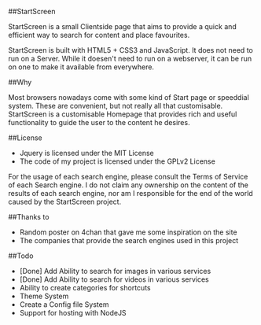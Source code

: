 ##StartScreen

StartScreen is a small Clientside page that aims to provide a quick and efficient way to search for
content and place favourites.

StartScreen is built with HTML5 + CSS3 and JavaScript. It does not need to run on a Server. While it
doesen't need to run on a webserver, it can be run on one to make it available from everywhere.

##Why

Most browsers nowadays come with some kind of Start page or speeddial system. These are convenient, but
not really all that customisable. StartScreen is a customisable Homepage that provides rich and useful
functionality to guide the user to the content he desires.

##License
* Jquery is licensed under the MIT License
* The code of my project is licensed under the GPLv2 License

For the usage of each search engine, please consult the Terms of Service of each Search engine.
I do not claim any ownership on the content of the results of each search engine, nor am I responsible
for the end of the world caused by the StartScreen project.

##Thanks to
* Random poster on 4chan that gave me some inspiration on the site
* The companies that provide the search engines used in this project

##Todo
* [Done] Add Ability to search for images in various services
* [Done] Add Ability to search for videos in various services
* Ability to create categories for shortcuts
* Theme System
* Create a Config file System
* Support for hosting with NodeJS